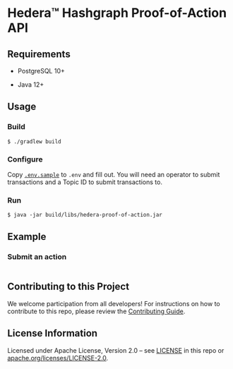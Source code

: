 # Hedera™ Hashgraph Proof-of-Action API

## Requirements

 * PostgreSQL 10+
 
 * Java 12+
 
## Usage

### Build

```
$ ./gradlew build
```

### Configure

Copy [`.env.sample`](.env.sample) to `.env` and fill out. You will need an operator to submit 
transactions and a Topic ID to submit transactions to. 

### Run

```
$ java -jar build/libs/hedera-proof-of-action.jar
```

## Example

### Submit an action

```

```

## Contributing to this Project

We welcome participation from all developers!
For instructions on how to contribute to this repo, please
review the [Contributing Guide](CONTRIBUTING.md).

## License Information

Licensed under Apache License,
Version 2.0 – see [LICENSE](LICENSE) in this repo
or [apache.org/licenses/LICENSE-2.0](http://www.apache.org/licenses/LICENSE-2.0).
